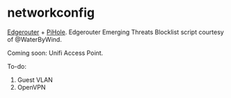 # networkconfig
[Edgerouter](https://www.ubnt.com/edgemax/edgerouter/) + [PiHole](https://pi-hole.net). Edgerouter Emerging Threats Blocklist script courtesy of @WaterByWind. 

Coming soon: Unifi Access Point.

To-do: 
1. Guest VLAN
2. OpenVPN
